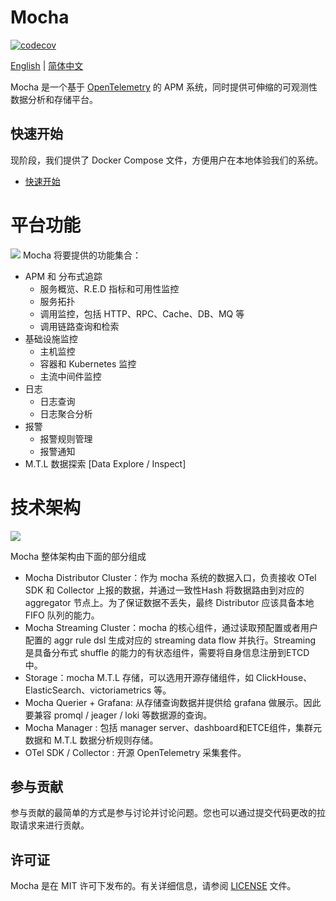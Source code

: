 Mocha
=====

[![codecov](https://codecov.io/gh/dotnetcore/mocha/graph/badge.svg?token=v9OE7dV8ZS)](https://codecov.io/gh/dotnetcore/mocha)

[English](./README.md) | [简体中文](./README.zh-CN.md)

Mocha 是一个基于 [OpenTelemetry](https://opentelemetry.io) 的 APM 系统，同时提供可伸缩的可观测性数据分析和存储平台。

## 快速开始
现阶段，我们提供了 Docker Compose 文件，方便用户在本地体验我们的系统。

+ [快速开始](./docs/quick-start/docker-compose/quick-start.zh-CN.md)

# 平台功能
![](./docs/assets/functional_architecture.png)
Mocha 将要提供的功能集合：
- APM 和 分布式追踪
    - 服务概览、R.E.D 指标和可用性监控
    - 服务拓扑
    - 调用监控，包括 HTTP、RPC、Cache、DB、MQ 等
    - 调用链路查询和检索
- 基础设施监控
    - 主机监控
    - 容器和 Kubernetes 监控
    - 主流中间件监控
- 日志
    - 日志查询
    - 日志聚合分析
- 报警
    - 报警规则管理
    - 报警通知
- M.T.L 数据探索 [Data Explore / Inspect]

# 技术架构
![](./docs/assets/technical_architecture.png)

Mocha 整体架构由下面的部分组成
- Mocha Distributor Cluster：作为 mocha 系统的数据入口，负责接收 OTel SDK 和 Collector 上报的数据，并通过一致性Hash 将数据路由到对应的 aggregator 节点上。为了保证数据不丢失，最终 Distributor 应该具备本地 FIFO 队列的能力。
- Mocha Streaming Cluster：mocha 的核心组件，通过读取预配置或者用户配置的 aggr rule dsl 生成对应的 streaming data flow 并执行。Streaming 是具备分布式 shuffle 的能力的有状态组件，需要将自身信息注册到ETCD中。
- Storage：mocha M.T.L 存储，可以选用开源存储组件，如 ClickHouse、ElasticSearch、victoriametrics 等。
- Mocha Querier + Grafana: 从存储查询数据并提供给 grafana 做展示。因此要兼容 promql / jeager / loki 等数据源的查询。
- Mocha Manager : 包括 manager server、dashboard和ETCE组件，集群元数据和 M.T.L 数据分析规则存储。
- OTel SDK / Collector : 开源 OpenTelemetry 采集套件。

## 参与贡献
参与贡献的最简单的方式是参与讨论并讨论问题。您也可以通过提交代码更改的拉取请求来进行贡献。

## 许可证
Mocha 是在 MIT 许可下发布的。有关详细信息，请参阅 [LICENSE](LICENSE) 文件。

